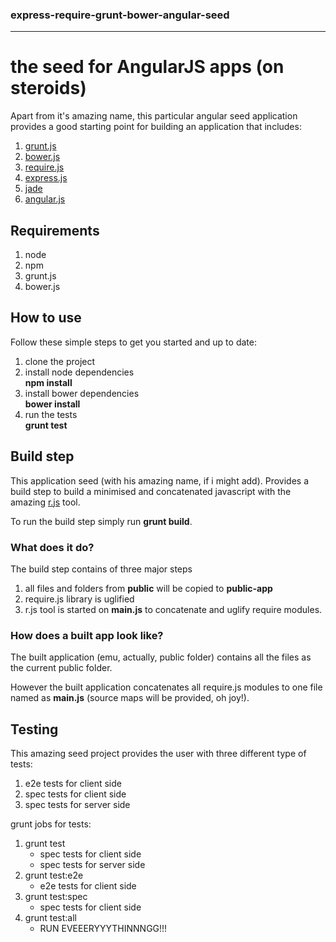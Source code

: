 ### express-require-grunt-bower-angular-seed 
---
# the seed for AngularJS apps (on steroids)

Apart from it's amazing name, this particular angular seed application provides a good starting point for building an application that includes:

 1. [grunt.js](http://gruntjs.com/)
 2. [bower.js](https://github.com/twitter/bower)
 3. [require.js](http://requirejs.org/)
 4. [express.js](http://expressjs.com/)
 5. [jade](http://jade-lang.com/)
 5. [angular.js](http://angularjs.org/)

## Requirements

 1. node
 2. npm 
 3. grunt.js
 4. bower.js

## How to use

Follow these simple steps to get you started and up to date:

 1. clone the project
 2. install node dependencies  
    __npm install__
 3. install bower dependencies  
    __bower install__
 4. run the tests  
    __grunt test__
    
## Build step

This application seed (with his amazing name, if i might add). Provides a build step to build a minimised and concatenated javascript with the amazing [r.js](https://github.com/jrburke/r.js/) tool.

To run the build step simply run __grunt build__. 

### What does it do?

The build step contains of three major steps

 1. all files and folders from __public__ will be copied to __public-app__
 2. require.js library is uglified
 3. r.js tool is started on __main.js__ to concatenate and uglify require modules.
 
 
### How does a built app look like?

The built application (emu, actually, public folder) contains all the files as the current public folder.

However the built application concatenates all require.js modules to one file named as __main.js__ (source maps will be provided, oh joy!).

## Testing

This amazing seed project provides the user with three different type of tests:

 1. e2e tests for client side
 2. spec tests for client side
 3. spec tests for server side
 
grunt jobs for tests:

 1. grunt test  
    * spec tests for client side
    * spec tests for server side
 2. grunt test:e2e
    * e2e tests for client side
 3. grunt test:spec
    * spec tests for client side
 4. grunt test:all
    * RUN EVEEERYYYTHINNNGG!!!